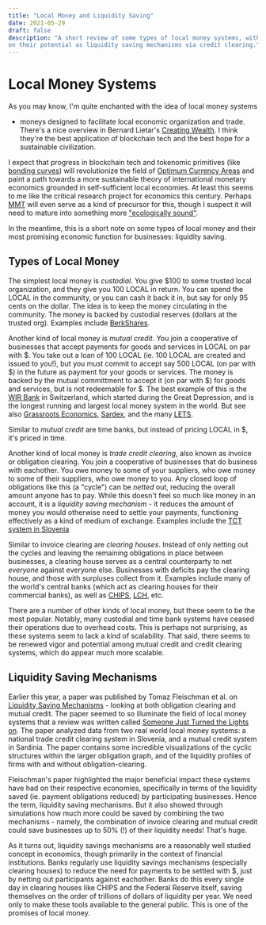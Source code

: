 ```yaml
---
title: "Local Money and Liquidity Saving"
date: 2021-05-29
draft: false
description: "A short review of some types of local money systems, with a focus
on their potential as liquidity saving mechanisms via credit clearing."
---
```


# Local Money Systems

As you may know, I'm quite enchanted with the idea of local money systems
- moneys designed to facilitate local economic organization and trade.
There's a nice overview in Bernard Lietar's [Creating Wealth]. 
I think they're the best application of blockchain tech and the best hope for 
a sustainable civilization. 

I expect that progress in blockchain tech
and tokenomic primitives (like [bonding curves]) will revolutionize the field of [Optimum Currency Areas] and paint a path towards a more
sustainable theory of international monetary economics grounded in self-sufficient local economies.
At least this seems to me like the critical research project for economics this
century. Perhaps [MMT] will even serve as a kind of precursor for this, though
I suspect it will need to mature into something more ["ecologically
sound"][MMT].

In the meantime, this is a short note on some types of local money
and their most promising economic function for businesses: liquidity saving.

## Types of Local Money

The simplest local money is *custodial*. You give $100 to some trusted local
organization, and they give you 100 LOCAL in return. You can spend the LOCAL in the
community, or you can cash it back it in, but say for only 95 cents on the
dollar. The idea is to keep the money circulating in the community. The money is
backed by custodial reserves (dollars at the trusted org). Examples include
[BerkShares].

Another kind of local money is *mutual credit*. You join a cooperative of
businesses that accept payments for goods and services in LOCAL on par with $.
You take out a loan of 100 LOCAL (ie. 100 LOCAL are created and issued to you!), 
but you must commit to accept say 500 LOCAL (on par with $)
in the future as payment for your goods or services. The money is backed by the mutual committment 
to accept it (on par with $) for goods and services, but is not redeemable for $. The best example of this is
the [WIR Bank] in Switzerland, which started during the Great Depression, and
is the longest running and largest local money system in the world. But see also
[Grassroots Economics], [Sardex], and the many [LETS]. 

Similar to *mutual credit* are time banks, but instead of pricing LOCAL in $,
it's priced in time. 

Another kind of local money is *trade credit clearing*, also known as invoice or obligation clearing. 
You join a cooperative of businesses that do business with eachother. You owe money to some of your
suppliers, who owe money to some of their suppliers, who owe money to you.
Any closed loop of obligations like this (a "cycle") can be *netted* out, reducing the
overall amount anyone has to pay. While this doesn't feel so much like money in
an account, it is a *liquidity saving mechanism* - it reduces the amount of money you would otherwise 
need to settle your payments, functioning effectively as a kind of medium of exchange. 
Examples include the [TCT system in Slovenia][Liquidity Saving Mechanisms]

Similar to invoice clearing are *clearing houses*. Instead of only netting out the
cycles and leaving the remaining obligations in place between businesses, 
a clearing house serves as a central counterparty to net *everyone* against everyone
else. Businesses with deficits pay the clearing house, and those with surpluses
collect from it. Examples include many of the world's central banks (which act
as clearing houses for their commercial banks), as well as [CHIPS], [LCH], etc.

There are a number of other kinds of local money, but these seem to be the most popular.
Notably, many custodial and time bank systems have ceased their operations due
to overhead costs. This is perhaps not surprising, as these systems seem to lack
a kind of scalability. That said, there seems to be renewed vigor and potential 
among mutual credit and credit clearing systems, which do appear much more
scalable.

## Liquidity Saving Mechanisms

Earlier this year, a paper was published by Tomaz Fleischman et al. on 
[Liquidity Saving Mechanisms] - looking at both obligation clearing and mutual credit. 
The paper seemed to so illuminate the field of local money systems
that a review was written called [Someone Just Turned the
Lights on]. The paper analyzed data from two real world local money systems:
a national trade credit clearing system in Slovenia, and a mutual credit system
in Sardinia. The paper contains some incredible visualizations of the cyclic structures within the 
larger obligation graph, and of the liquidity profiles of firms with and without
obligation-clearing.

Fleischman's paper highlighted the major beneficial impact these systems have had
on their respective economies, specifically in terms of the liquidity
saved (ie. payment obligations reduced) by participating businesses. Hence the term, liquidity
saving mechanisms. But it also showed through simulations how much more could be
saved by combining the two mechanisms - namely, the combination of invoice clearing
and mutual credit could save businesses up to 50% (!) of their liquidity needs!
That's huge.

As it turns out, liquidity savings mechanisms are a reasonably well studied
concept in economics, though primarily in the context of financial institutions. Banks regularly
use liquidity savings mechanisms (especially clearing houses) to reduce the need
for payments to be settled with $, just by netting out participants
against eachother. Banks do this every single day in clearing houses like CHIPS
and the Federal Reserve itself, saving themselves on the order of trillions of
dollars of liquidity per year. We need only to make these tools available to
the general public. This is one of the promises of local money.

[Creating Wealth]: https://newsociety.com/products/9780865716674
[Optimum Currency Areas]: https://en.wikipedia.org/wiki/Optimum_currency_area
[bonding curves]: https://medium.com/@simondlr/tokens-2-0-curved-token-bonding-in-curation-markets-1764a2e0bee5
[MMT]:/posts/mmt
[BerkShares]: https://www.berkshares.org/
[WIR Bank]: https://en.wikipedia.org/wiki/WIR_Bank
[Sardex]: https://monneta.org/en/sardex/
[LETS]: https://en.wikipedia.org/wiki/Local_exchange_trading_system
[Grassroots Economics]: https://www.grassrootseconomics.org/
[Liquidity Saving Mechanisms]: https://www.mdpi.com/1911-8074/13/12/295
[CHIPS]: https://www.theclearinghouse.org/payment-systems/chips
[LCH]: https://www.lch.com/
[Someone Just Turned the Lights On]: https://mutualcredit.services/2021/02/18/someone-just-turned-the-lights-on/
